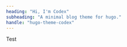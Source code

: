 ```yaml
---
heading: "Hi, I'm Codex"
subheading: "A minimal blog theme for hugo."
handle: "hugo-theme-codex"
---
```

Test